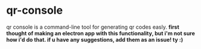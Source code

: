 # qr-console
qr console is a command-line tool for generating qr codes easly. 
**first thought of making an electron app with this functionality, but i'm not sure how i'd do that. if u have any suggestions, add them as an issue! ty :)**
